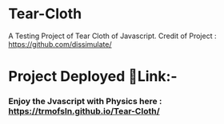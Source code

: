 ﻿# Tear-Cloth
A Testing Project of Tear Cloth of Javascript.
Credit of Project : https://github.com/dissimulate/

# Project Deployed 🔗Link:-
### Enjoy the Jvascript with Physics here : https://trmofsln.github.io/Tear-Cloth/
